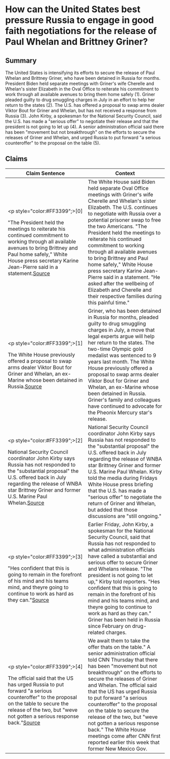 # How can the United States best pressure Russia to engage in good faith negotiations for the release of Paul Whelan and Brittney Griner?

## Summary
The United States is intensifying its efforts to secure the release of Paul Whelan and Brittney Griner, who have been detained in Russia for months. President Biden held separate meetings with Griner's wife Cherelle and Whelan's sister Elizabeth in the Oval Office to reiterate his commitment to work through all available avenues to bring them home safely (1). Griner pleaded guilty to drug smuggling charges in July in an effort to help her return to the states (2). The U.S. has offered a proposal to swap arms dealer Viktor Bout for Griner and Whelan, but has not received a response from Russia (3). John Kirby, a spokesman for the National Security Council, said the U.S. has made a "serious offer" to negotiate their release and that the president is not going to let up (4). A senior administration official said there has been "movement but not breakthrough" on the efforts to secure the releases of Griner and Whelan, and urged Russia to put forward "a serious counteroffer" to the proposal on the table (5).

## Claims
| Claim Sentence | Context |
|---|---|
|<p style="color:#FF3399";>[0]</p>"The President held the meetings to reiterate his continued commitment to working through all available avenues to bring Brittney and Paul home safely," White House press secretary Karine Jean-Pierre said in a statement.<a href="https://www.npr.org/2022/09/16/1123397409/joe-biden-brittney-griner-paul-whelan" target="_blank">Source</a>| The White House said Biden held separate Oval Office meetings with Griner's wife Cherelle and Whelan's sister Elizabeth. The U.S. continues to negotiate with Russia over a potential prisoner swap to free the two Americans. "The President held the meetings to reiterate his continued commitment to working through all available avenues to bring Brittney and Paul home safely," White House press secretary Karine Jean-Pierre said in a statement. "He asked after the wellbeing of Elizabeth and Cherelle and their respective families during this painful time."|
|<p style="color:#FF3399";>[1]</p>The White House previously offered a proposal to swap arms dealer Viktor Bout for Griner and Whelan, an ex-Marine whose been detained in Russia.<a href="https://www.insider.com/expert-says-detainees-like-brittney-griner-face-trauma-poor-nutrition-while-detained-report-2022-9" target="_blank">Source</a>| Griner, who has been detained in Russia for months, pleaded guilty to drug smuggling charges in July, a move that legal experts argue will help her return to the states. The two-time Olympic gold medalist was sentenced to 9 years last month. The White House previously offered a proposal to swap arms dealer Viktor Bout for Griner and Whelan, an ex-Marine whose been detained in Russia. Griner's family and colleagues have continued to advocate for the Pheonix Mercury star's release.|
|<p style="color:#FF3399";>[2]</p>National Security Council coordinator John Kirby says Russia has not responded to the "substantial proposal" the U.S. offered back in July regarding the release of WNBA star Brittney Griner and former U.S. Marine Paul Whelan.<a href="https://www.foxnews.com/sports/russia-responded-us-offer-regarding-brittney-griner-paul-whelan-release-biden-administration-says" target="_blank">Source</a>| National Security Council coordinator John Kirby says Russia has not responded to the "substantial proposal" the U.S. offered back in July regarding the release of WNBA star Brittney Griner and former U.S. Marine Paul Whelan. Kirby told the media during Fridays White House press briefing that the U.S. has made a "serious offer" to negotiate the return of Griner and Whelan, but added that those discussions are "still ongoing."|
|<p style="color:#FF3399";>[3]</p>"Hes confident that this is going to remain in the forefront of his mind and his teams mind, and theyre going to continue to work as hard as they can."<a href="https://www.fox5vegas.com/2022/09/16/biden-meeting-with-families-whelan-griner-white-house/" target="_blank">Source</a>| Earlier Friday, John Kirby, a spokesman for the National Security Council, said that Russia has not responded to what administration officials have called a substantial and serious offer to secure Griner and Whelans release. "The president is not going to let up," Kirby told reporters. "Hes confident that this is going to remain in the forefront of his mind and his teams mind, and theyre going to continue to work as hard as they can." Griner has been held in Russia since February on drug-related charges.|
|<p style="color:#FF3399";>[4]</p>The official said that the US has urged Russia to put forward "a serious counteroffer" to the proposal on the table to secure the release of the two, but "weve not gotten a serious response back."<a href="https://www.cnn.com/2022/09/16/politics/joe-biden-brittney-griner-and-paul-whelan-families-meeting/index.html" target="_blank">Source</a>| We await them to take the offer thats on the table." A senior administration official told CNN Thursday that there has been "movement but not breakthrough" on the efforts to secure the releases of Griner and Whelan. The official said that the US has urged Russia to put forward "a serious counteroffer" to the proposal on the table to secure the release of the two, but "weve not gotten a serious response back." The White House meetings come after CNN first reported earlier this week that former New Mexico Gov.|
